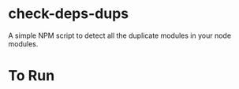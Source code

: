 # check-deps-dups

A simple NPM script to detect all the duplicate modules in your node modules.


# To Run
